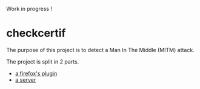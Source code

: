 Work in progress !  

# checkcertif

The purpose of this project is to detect a Man In The Middle (MITM) attack.  
  
The project is split in 2 parts.  
- [a firefox's plugin](https://github.com/Oros42/checkcertif_plugin)
- [a server](https://github.com/Oros42/checkcertif_server)
